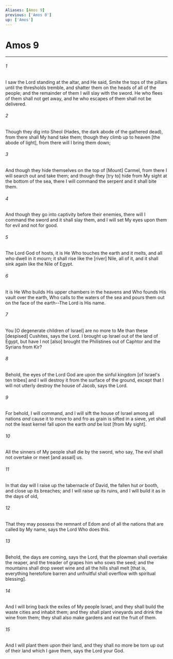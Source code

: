 ```yaml
---
Aliases: [Amos 9]
previous: ['Amos 8']
up: ['Amos']
---
```

# Amos 9

***














###### 1 






I saw the Lord standing at the altar, and He said, Smite the tops of the pillars until the thresholds tremble, and shatter them on the heads of all of the people; and the remainder of them I will slay with the sword. He who flees of them shall not get away, and he who escapes of them shall not be delivered. 













###### 2 






Though they dig into Sheol (Hades, the dark abode of the gathered dead), from there shall My hand take them; though they climb up to heaven [the abode of light], from there will I bring them down; 













###### 3 






And though they hide themselves on the top of [Mount] Carmel, from there I will search out and take them; and though they [try to] hide from My sight at the bottom of the sea, there I will command the serpent and it shall bite them. 













###### 4 






And though they go into captivity before their enemies, there will I command the sword and it shall slay them, and I will set My eyes upon them for evil and not for good. 













###### 5 






The Lord God of hosts, it is He Who touches the earth and it melts, and all who dwell in it mourn; it shall rise like the [river] Nile, all of it, and it shall sink again like the Nile of Egypt. 













###### 6 






It is He Who builds His upper chambers in the heavens and Who founds His vault over the earth, Who calls to the waters of the sea and pours them out on the face of the earth--The Lord is His name. 













###### 7 






You [O degenerate children of Israel] are no more to Me than these [despised] Cushites, says the Lord. I brought up Israel out of the land of Egypt, but have I not [also] brought the Philistines out of Caphtor and the Syrians from Kir? 













###### 8 






Behold, the eyes of the Lord God are upon the sinful kingdom [of Israel's ten tribes] and I will destroy it from the surface of the ground, except that I will not utterly destroy the house of Jacob, says the Lord. 













###### 9 






For behold, I will command, and I will sift the house of Israel among all nations _and_ cause it to move to and fro as grain is sifted in a sieve, yet shall not the least kernel fall upon the earth _and_ be lost [from My sight]. 













###### 10 






All the sinners of My people shall die by the sword, who say, The evil shall not overtake or meet [and assail] us. 













###### 11 






In that day will I raise up the tabernacle of David, the fallen hut _or_ booth, and close up its breaches; and I will raise up its ruins, and I will build it as in the days of old, 













###### 12 






That they may possess the remnant of Edom and of all the nations that are called by My name, says the Lord Who does this. 













###### 13 






Behold, the days are coming, says the Lord, that the plowman shall overtake the reaper, and the treader of grapes him who sows the seed; and the mountains shall drop sweet wine and all the hills shall melt [that is, everything heretofore barren and unfruitful shall overflow with spiritual blessing]. 













###### 14 






And I will bring back the exiles of My people Israel, and they shall build the waste cities and inhabit them; and they shall plant vineyards and drink the wine from them; they shall also make gardens and eat the fruit of them. 













###### 15 






And I will plant them upon their land, and they shall no more be torn up out of their land which I gave them, says the Lord your God.
